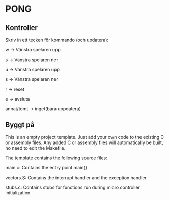 # PONG

## Kontroller
Skriv in ett tecken för kommando (och updatera):

w -> Vänstra spelaren upp

s -> Vänstra spelaren ner

u -> Vänstra spelaren upp

s -> Vänstra spelaren ner

r -> reset

e -> avsluta

annat/tomt -> inget(bara uppdatera)

## Byggt på 
This is an empty project template.
Just add your own code to the existing C or assembly files.
Any added C or assembly files will automatically be built,
no need to edit the Makefile.

The template contains the following source files:

main.c:
	Contains the entry point main()

vectors.S:
	Contains the interrupt handler and the exception handler

stubs.c:
	Contains stubs for functions run during micro controller
	initialization
